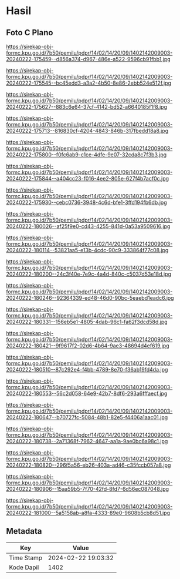 # Hasil

## Foto C Plano

https://sirekap-obj-formc.kpu.go.id/7b50/pemilu/pdpr/14/02/14/20/09/1402142009003-20240222-175459--d856a374-d967-486e-a522-9596cb91fbb1.jpg

https://sirekap-obj-formc.kpu.go.id/7b50/pemilu/pdpr/14/02/14/20/09/1402142009003-20240222-175545--bc45edd3-a3a2-4b50-8e86-2ebb524e512f.jpg

https://sirekap-obj-formc.kpu.go.id/7b50/pemilu/pdpr/14/02/14/20/09/1402142009003-20240222-175627--883c6e64-37cf-4142-bd52-a6640185f1f8.jpg

https://sirekap-obj-formc.kpu.go.id/7b50/pemilu/pdpr/14/02/14/20/09/1402142009003-20240222-175713--816830cf-4204-4843-846b-317fbedd18a8.jpg

https://sirekap-obj-formc.kpu.go.id/7b50/pemilu/pdpr/14/02/14/20/09/1402142009003-20240222-175800--f0fc6ab9-c1ce-4dfe-9e07-32cda8c7f3b3.jpg

https://sirekap-obj-formc.kpu.go.id/7b50/pemilu/pdpr/14/02/14/20/09/1402142009003-20240222-175844--a404cc23-f016-4ee2-805e-627f4b7acf0c.jpg

https://sirekap-obj-formc.kpu.go.id/7b50/pemilu/pdpr/14/02/14/20/09/1402142009003-20240222-175930--cebc0736-3948-4c6d-bfe1-3ffd194fb6db.jpg

https://sirekap-obj-formc.kpu.go.id/7b50/pemilu/pdpr/14/02/14/20/09/1402142009003-20240222-180026--af25f9e0-cd43-4255-841d-0a53a9509616.jpg

https://sirekap-obj-formc.kpu.go.id/7b50/pemilu/pdpr/14/02/14/20/09/1402142009003-20240222-180114--53821aa5-e13b-4cdc-90c9-333864f77c08.jpg

https://sirekap-obj-formc.kpu.go.id/7b50/pemilu/pdpr/14/02/14/20/09/1402142009003-20240222-180200--24c3f40e-7e9c-4a4d-840c-c5037d53e18d.jpg

https://sirekap-obj-formc.kpu.go.id/7b50/pemilu/pdpr/14/02/14/20/09/1402142009003-20240222-180246--92364339-ed48-46d0-90bc-5eaebd1eadc6.jpg

https://sirekap-obj-formc.kpu.go.id/7b50/pemilu/pdpr/14/02/14/20/09/1402142009003-20240222-180331--156eb5e1-4805-4dab-96c1-fa62f3dcd58d.jpg

https://sirekap-obj-formc.kpu.go.id/7b50/pemilu/pdpr/14/02/14/20/09/1402142009003-20240222-180421--9f9617f2-02d6-4b64-9ae3-48694d4ef619.jpg

https://sirekap-obj-formc.kpu.go.id/7b50/pemilu/pdpr/14/02/14/20/09/1402142009003-20240222-180510--87c292e4-f4bb-4789-8e70-f36ab19fd4da.jpg

https://sirekap-obj-formc.kpu.go.id/7b50/pemilu/pdpr/14/02/14/20/09/1402142009003-20240222-180553--56c2d058-64e9-42b7-8df6-293a6fffaecf.jpg

https://sirekap-obj-formc.kpu.go.id/7b50/pemilu/pdpr/14/02/14/20/09/1402142009003-20240222-180647--b70727fc-5084-48b1-82e5-f4406a1aac01.jpg

https://sirekap-obj-formc.kpu.go.id/7b50/pemilu/pdpr/14/02/14/20/09/1402142009003-20240222-180738--2a71368f-7962-4647-aa1a-9ae0bc6a98c1.jpg

https://sirekap-obj-formc.kpu.go.id/7b50/pemilu/pdpr/14/02/14/20/09/1402142009003-20240222-180820--296f5a56-eb26-403a-ad46-c35fccb057a8.jpg

https://sirekap-obj-formc.kpu.go.id/7b50/pemilu/pdpr/14/02/14/20/09/1402142009003-20240222-180906--15aa59b5-7f70-42fd-8fd7-6d56ec087048.jpg

https://sirekap-obj-formc.kpu.go.id/7b50/pemilu/pdpr/14/02/14/20/09/1402142009003-20240222-181000--5a5158ab-a8fa-4333-89e0-9608b5cb8d51.jpg


## Metadata

| Key        | Value               |
| ---------- | ------------------- |
| Time Stamp | 2024-02-22 19:03:32 |
| Kode Dapil | 1402                |



